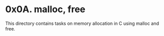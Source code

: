 # 0x0A. malloc, free

This directory contains tasks on memory allocation in C using malloc and free.
